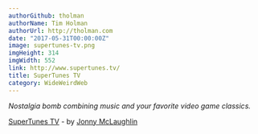```yaml
---
authorGithub: tholman
authorName: Tim Holman
authorUrl: http://tholman.com
date: "2017-05-31T00:00:00Z"
image: supertunes-tv.png
imgHeight: 314
imgWidth: 552
link: http://www.supertunes.tv/
title: SuperTunes TV
category: WideWeirdWeb
---
```


_Nostalgia bomb combining music and your favorite video game classics._

[SuperTunes TV](http://www.supertunes.tv/) - by [Jonny McLaughlin](https://www.jonny.wtf/)
